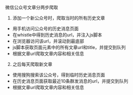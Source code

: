 微信公众号文章分两步爬取

1. 添加一个新公众号时，爬取当时的所有历史文章
  - 用手机访问公众号的历史消息页面
  - 在whistle中得到历史消息的url，并注入js脚本
  - 在浏览器访问该url，并滚动到最底部
  - js脚本获取页面元素中的所有文章url和title，并提交到队列
  - 根据文章url爬取文章内容和相关信息

2. 之后每天爬取新文章
  - 使用搜狗搜索该公众号，得到临时历史消息页面
  - 在历史消息页面获取最近10条群发消息的url，并提交到队列
  - 根据文章url爬取文章内容和相关信息
